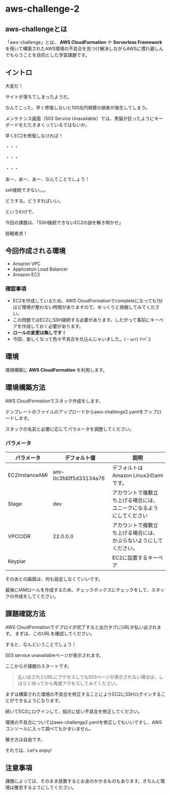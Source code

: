 # aws-challenge-2
## aws-challengeとは
「aws-challenge」とは、 **AWS CloudFormation** や **Serverless Framework** を用いて構築されたAWS環境の不具合を見つけ解決しながらAWSに慣れ親しんでもらうことを目的とした学習課題です。

## イントロ 
大変だ！

サイトが落ちてしまったようだ。

なんてこった、早く修復しないと100兆円規模の損害が発生してしまう。

メンテナンス画面（503 Service Unavailable）では、黒猫が狂ったようにキーボードをたたきまくっているではないか。

早くEC2を修復しなければ！

・・・

・・・

・・・

あー、あー、あー、なんてことでしょう！

ssh接続できない。。。

どうする。どうすればいい。

というわけで、

今回の課題は、「SSH接続できないEC2の謎を解き明かせ」

挑戦者求！

## 今回作成される環境


* Amazon VPC
* Application Load Balancer
* Amazon EC2

### 確認事項
* EC2を作成しているため、AWS CloudFormationでcompleteになっても1分ほど環境が整わない時間がありますので、ゆっくりと挑戦してみてください。
* この問題ではEC2にSSH接続する必要があります。したがって事前にキーペアを作成しておく必要があります。
* **ロールの変更は無しです！**
* 今回、楽しくなって色々不具合を仕込んじゃいました。(・ω<) ﾃﾍﾍﾟﾛ

## 環境
環境構築に **AWS CloudFormation** を利用します。

## 環境構築方法
AWS CloudFormationでスタック作成をします。

テンプレートのファイルのアップロードからaws-challenge2.yamlをアップロードします。



スタックの名前と必要に応じてパラメータを調整してください。



### パラメータ

| パラメータ | デフォルト値 |説明|
----|----|---- 
| EC2InstanceAMI | ami-0c3fd0f5d33134a76 |デフォルトは Amazon Linux2のamiです。
| Stage | dev |アカウントで複数立ち上げる場合には、ユニークになるようにしてください
| VPCCIDR | 22.0.0.0 | アカウントで複数立ち上げる場合には、かぶらないようにしてください。
| Keypiar |  | EC2に設置するキーペア

そのあとの画面は、何も設定しなくていいです。



最後にIAMロールを作成するため、チェックボックスにチェックをして、スタックの作成をしてください。


## 課題確認方法

AWS CloudFormationでデプロイが完了すると出力タブにURLが払い出されます。
まずは、このURLを確認してください。



すると、なんということでしょう！

503 service unavailableページが表示されます。

ここからが課題のスタートです。

> 払い出されたURLにアクセスしても503ページが表示されない場合は、しばらく待ってから再度アクセスしてみてください。

まずは構築された環境の不具合を修正することによりEC2にSSHログインすることができるようになります。

続いてEC2にログインして、指示に従い不具合を修正してください。

環境の不具合についてはaws-challenge2.yamlを修正してもいいですし、AWSコンソールに入って調べてもかまいません。

解き方は自由です。

それでは、Let's enjoy!

## 注意事項

課題によっては、そのまま放置するとお金のかかるものもあります。きちんと環境は撤去するようにしてください。
